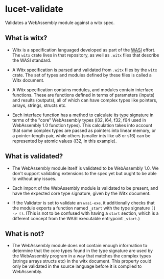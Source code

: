 # lucet-validate

Validates a WebAssembly module against a witx spec.

## What is witx?

* Witx is a specification languaged developed as part of the
  [WASI](https://github.com/WebAssembly/WASI) effort. The `witx` crate lives in
  that repository, as well as `.witx` files that describe the WASI standard.

* A Witx specification is parsed and validated from `.witx` files by the `witx`
  crate. The set of types and modules defined by these files is called a Witx document.

* A Witx specification contains modules, and modules contain interface functions.
  These are functions defined in terms of parameters (inputs) and results
  (outputs), all of which can have complex types like pointers, arrays, strings,
  structs etc.

* Each interface function has a method to calculate its type signature in terms
  of the "core" WebAssembly types (i32, i64, f32, f64 used in WebAssembly 1.0
  function types). This calculation takes into account that some complex types
  are passed as pointers into linear memory, or a pointer-length pair, while
  others (smaller ints like u8 or s16) can be represented by atomic values
  (i32, in this example).


## What is validated?

* The WebAssembly module itself is validated to be WebAssembly 1.0. We don't
  support validating extensions to the spec yet but ought to be able to without
  any issues.

* Each import of the WebAssembly module is validated to be present, and have
  the expected core type signature, given by the Witx document.

* If the Validator is set to validate an `wasi-exe`, it additionally checks
  that the module exports a function named `_start` with the type signature `[]
  -> ()`. (This is not to be confused with having a `start` section, which is a
  different concept from the WASI executable entrypoint `_start`.)


## What is not?

* The WebAssembly module does not contain enough information to determine that
  the core types found in the type signature are used by the WebAssembly
  program in a way that matches the complex types (strings arrays structs etc)
  in the witx document. This property could only be validated in the source
  language before it is compiled to WebAssembly.


